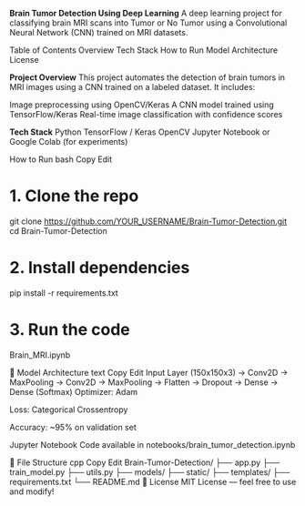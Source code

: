 **Brain Tumor Detection Using Deep Learning**
A deep learning project for classifying brain MRI scans into Tumor or No Tumor using a Convolutional Neural Network (CNN) trained on MRI datasets.

Table of Contents
Overview
Tech Stack
How to Run
Model Architecture
License

**Project Overview**
This project automates the detection of brain tumors in MRI images using a CNN trained on a labeled dataset. It includes:

Image preprocessing using OpenCV/Keras
A CNN model trained using TensorFlow/Keras
Real-time image classification with confidence scores

**Tech Stack**
Python
TensorFlow / Keras
OpenCV
Jupyter Notebook or Google Colab (for experiments)

How to Run
bash
Copy
Edit
# 1. Clone the repo
git clone https://github.com/YOUR_USERNAME/Brain-Tumor-Detection.git
cd Brain-Tumor-Detection

# 2. Install dependencies
pip install -r requirements.txt

# 3. Run the code
Brain_MRI.ipynb

🧠 Model Architecture
text
Copy
Edit
Input Layer (150x150x3)
→ Conv2D → MaxPooling
→ Conv2D → MaxPooling
→ Flatten → Dropout
→ Dense → Dense (Softmax)
Optimizer: Adam

Loss: Categorical Crossentropy

Accuracy: ~95% on validation set


Jupyter Notebook
Code available in notebooks/brain_tumor_detection.ipynb

📁 File Structure
cpp
Copy
Edit
Brain-Tumor-Detection/
├── app.py
├── train_model.py
├── utils.py
├── models/
├── static/
├── templates/
├── requirements.txt
└── README.md
📄 License
MIT License — feel free to use and modify!
